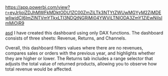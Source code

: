 https://app.powerbi.com/view?r=eyJrIjoiZDJhMWFkMDktODU1ZC00ZmZiLTk3NTYtZWUwMGYyM2ZjMDEwIiwidCI6ImZlNTVmYTkxLTI3NDQtNGRjMi04YWViLTNlODA3ZmY1ZjEwNiIsImMiOjR9

[asd](Animation.gif)
I have created this dashboard using only DAX functions. The dashboard consists of three sheets: Revenue, Returns, and Channels.

Overall, this dashboard filters values where there are no revenues, compares sales or orders with the previous year, and highlights whether they are higher or lower. 
The Returns tab includes a range selector that adjusts the total value of returned products, allowing you to observe how total revenue would be affected.
